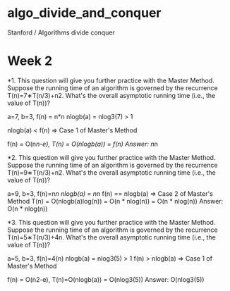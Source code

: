 # algo_divide_and_conquer
Stanford / Algorithms divide conquer

# Week 2

*1. This question will give you further practice with the Master Method. Suppose the running time of an algorithm is governed by the recurrence T(n)=7∗T(n/3)+n2. What's the overall asymptotic running time (i.e., the value of T(n))?

a=7, b=3, f(n) = n*n
nlogb(a) = nlog3(7) > 1

nlogb(a) < f(n) => Case 1 of Master's Method

f(n) = O(n*n-e),
T(n) = O(nlogb(a)) = f(n)
Answer: n*n

*2. This question will give you further practice with the Master Method. Suppose the running time of an algorithm is governed by the recurrence T(n)=9∗T(n/3)+n2. What's the overall asymptotic running time (i.e., the value of T(n))?

a=9, b=3, f(n)=n*n
nlogb(a) = n*n
f(n) == nlogb(a) => Case 2 of Master's Method
T(n) = O(nlogb(a)log(n)) = O(n * nlog(n)) = O(n * nlog(n))
Answer: O(n * nlog(n))

*3. This question will give you further practice with the Master Method. Suppose the running time of an algorithm is governed by the recurrence T(n)=5∗T(n/3)+4n. What's the overall asymptotic running time (i.e., the value of T(n))?

a=5, b=3, f(n)=4(n)
nlogb(a) = nlog3(5) > 1
f(n) > nlogb(a) => Case 1 of Master's Method

f(n) = O(n2-e),
T(n)=O(nlogb(a)) = O(nlog3(5))
Answer: O(nlog3(5))
